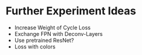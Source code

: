 # Further Experiment Ideas

- Increase Weight of Cycle Loss
- Exchange FPN with Deconv-Layers
- Use pretrained ResNet?
- Loss with colors
